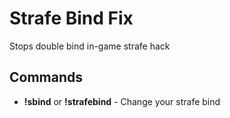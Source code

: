 # Strafe Bind Fix
Stops double bind in-game strafe hack

## Commands

- **!sbind** or **!strafebind** - Change your strafe bind
